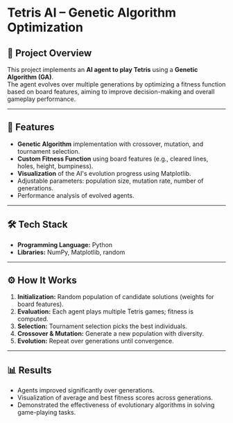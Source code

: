 # Tetris AI – Genetic Algorithm Optimization

## 📌 Project Overview
This project implements an **AI agent to play Tetris** using a **Genetic Algorithm (GA)**.  
The agent evolves over multiple generations by optimizing a fitness function based on board features, aiming to improve decision-making and overall gameplay performance.

---

## 🚀 Features
- **Genetic Algorithm** implementation with crossover, mutation, and tournament selection.  
- **Custom Fitness Function** using board features (e.g., cleared lines, holes, height, bumpiness).  
- **Visualization** of the AI's evolution progress using Matplotlib.  
- Adjustable parameters: population size, mutation rate, number of generations.  
- Performance analysis of evolved agents.  

---

## 🛠️ Tech Stack
- **Programming Language:** Python  
- **Libraries:** NumPy, Matplotlib, random  

---

## ⚙️ How It Works
1. **Initialization:** Random population of candidate solutions (weights for board features).  
2. **Evaluation:** Each agent plays multiple Tetris games; fitness is computed.  
3. **Selection:** Tournament selection picks the best individuals.  
4. **Crossover & Mutation:** Generate a new population with diversity.  
5. **Evolution:** Repeat over generations until convergence.  

---

## 📊 Results
- Agents improved significantly over generations.  
- Visualization of average and best fitness scores across generations.  
- Demonstrated the effectiveness of evolutionary algorithms in solving game-playing tasks.  

